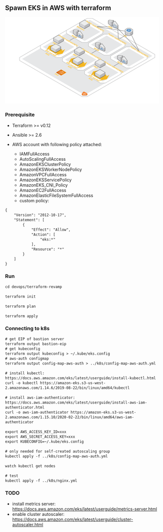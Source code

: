 ## Spawn EKS in AWS with terraform

![infra diagram](./docs/EKS.png)

### Prerequisite

- Terraform >= v0.12
- Ansible >= 2.6
- AWS account with following policy attached:

  - IAMFullAccess
  - AutoScalingFullAccess
  - AmazonEKSClusterPolicy
  - AmazonEKSWorkerNodePolicy
  - AmazonVPCFullAccess
  - AmazonEKSServicePolicy
  - AmazonEKS_CNI_Policy
  - AmazonEC2FullAccess
  - AmazonElasticFileSystemFullAccess
  - custom policy:

```
{
    "Version": "2012-10-17",
    "Statement": [
        {
            "Effect": "Allow",
            "Action": [
                "eks:*"
            ],
            "Resource": "*"
        }
    ]
}
```
### Run

```
cd devops/terraform-revamp

terraform init

terraform plan

terraform apply
```

### Connecting to k8s

```
# get EIP of bastion server
terraform output bastion-eip
# get kubeconfig
terraform output kubeconfig > ~/.kube/eks.config
# aws-auth configmap
terraform output config-map-aws-auth > ../k8s/config-map-aws-auth.yml

# install kubectl: https://docs.aws.amazon.com/eks/latest/userguide/install-kubectl.html
curl -o kubectl https://amazon-eks.s3-us-west-2.amazonaws.com/1.14.6/2019-08-22/bin/linux/amd64/kubectl

# install aws-iam-authenticator: https://docs.aws.amazon.com/eks/latest/userguide/install-aws-iam-authenticator.html
curl -o aws-iam-authenticator https://amazon-eks.s3-us-west-2.amazonaws.com/1.15.10/2020-02-22/bin/linux/amd64/aws-iam-authenticator

export AWS_ACCESS_KEY_ID=xxx
export AWS_SECRET_ACCESS_KEY=xxx
export KUBECONFIG=~/.kube/eks.config

# only needed for self-created autoscaling group
kubectl apply -f ../k8s/config-map-aws-auth.yml

watch kubectl get nodes

# test
kubectl apply -f ../k8s/nginx.yml
```

### TODO

- install metrics server: https://docs.aws.amazon.com/eks/latest/userguide/metrics-server.html
- enable cluster autoscaler: https://docs.aws.amazon.com/eks/latest/userguide/cluster-autoscaler.html